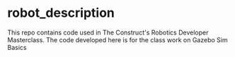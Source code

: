 # robot_description
This repo contains code used in The Construct's Robotics Developer Masterclass. The code developed here is for the class work on Gazebo Sim Basics
